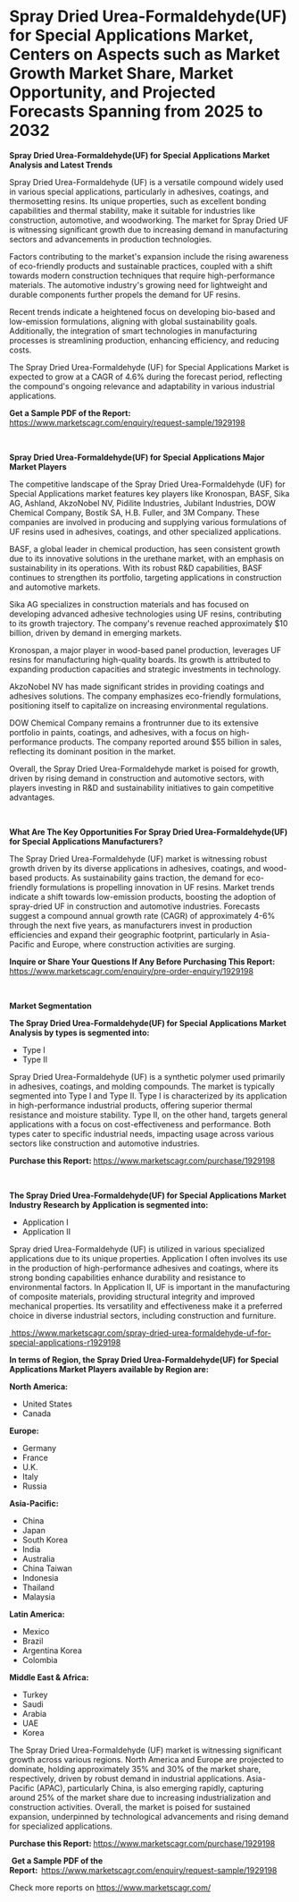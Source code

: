 <p><h1>Spray Dried Urea-Formaldehyde(UF) for Special Applications Market, Centers on Aspects such as Market Growth Market Share, Market Opportunity, and Projected Forecasts Spanning from 2025 to 2032</h1></p><p><strong>Spray Dried Urea-Formaldehyde(UF) for Special Applications Market Analysis and Latest Trends</strong></p>
<p><p>Spray Dried Urea-Formaldehyde (UF) is a versatile compound widely used in various special applications, particularly in adhesives, coatings, and thermosetting resins. Its unique properties, such as excellent bonding capabilities and thermal stability, make it suitable for industries like construction, automotive, and woodworking. The market for Spray Dried UF is witnessing significant growth due to increasing demand in manufacturing sectors and advancements in production technologies.</p><p>Factors contributing to the market's expansion include the rising awareness of eco-friendly products and sustainable practices, coupled with a shift towards modern construction techniques that require high-performance materials. The automotive industry's growing need for lightweight and durable components further propels the demand for UF resins. </p><p>Recent trends indicate a heightened focus on developing bio-based and low-emission formulations, aligning with global sustainability goals. Additionally, the integration of smart technologies in manufacturing processes is streamlining production, enhancing efficiency, and reducing costs.</p><p>The Spray Dried Urea-Formaldehyde (UF) for Special Applications Market is expected to grow at a CAGR of 4.6% during the forecast period, reflecting the compound's ongoing relevance and adaptability in various industrial applications.</p></p>
<p><strong>Get a Sample PDF of the Report:&nbsp;</strong> <a href="https://www.marketscagr.com/enquiry/request-sample/1929198?utm_campaign=3534&utm_medium=2&utm_source=Github&utm_content=ia&utm_term=29032025&utm_id=spray-dried-urea-formaldehydeuf-for-special-applications">https://www.marketscagr.com/enquiry/request-sample/1929198</a></p>
<p>&nbsp;</p>
<p><strong>Spray Dried Urea-Formaldehyde(UF) for Special Applications Major Market Players</strong></p>
<p><p>The competitive landscape of the Spray Dried Urea-Formaldehyde (UF) for Special Applications market features key players like Kronospan, BASF, Sika AG, Ashland, AkzoNobel NV, Pidilite Industries, Jubilant Industries, DOW Chemical Company, Bostik SA, H.B. Fuller, and 3M Company. These companies are involved in producing and supplying various formulations of UF resins used in adhesives, coatings, and other specialized applications.</p><p>BASF, a global leader in chemical production, has seen consistent growth due to its innovative solutions in the urethane market, with an emphasis on sustainability in its operations. With its robust R&D capabilities, BASF continues to strengthen its portfolio, targeting applications in construction and automotive markets.</p><p>Sika AG specializes in construction materials and has focused on developing advanced adhesive technologies using UF resins, contributing to its growth trajectory. The company's revenue reached approximately $10 billion, driven by demand in emerging markets.</p><p>Kronospan, a major player in wood-based panel production, leverages UF resins for manufacturing high-quality boards. Its growth is attributed to expanding production capacities and strategic investments in technology.</p><p>AkzoNobel NV has made significant strides in providing coatings and adhesives solutions. The company emphasizes eco-friendly formulations, positioning itself to capitalize on increasing environmental regulations.</p><p>DOW Chemical Company remains a frontrunner due to its extensive portfolio in paints, coatings, and adhesives, with a focus on high-performance products. The company reported around $55 billion in sales, reflecting its dominant position in the market.</p><p>Overall, the Spray Dried Urea-Formaldehyde market is poised for growth, driven by rising demand in construction and automotive sectors, with players investing in R&D and sustainability initiatives to gain competitive advantages.</p></p>
<p>&nbsp;</p>
<p><strong>What Are The Key Opportunities For Spray Dried Urea-Formaldehyde(UF) for Special Applications Manufacturers?</strong></p>
<p><p>The Spray Dried Urea-Formaldehyde (UF) market is witnessing robust growth driven by its diverse applications in adhesives, coatings, and wood-based products. As sustainability gains traction, the demand for eco-friendly formulations is propelling innovation in UF resins. Market trends indicate a shift towards low-emission products, boosting the adoption of spray-dried UF in construction and automotive industries. Forecasts suggest a compound annual growth rate (CAGR) of approximately 4-6% through the next five years, as manufacturers invest in production efficiencies and expand their geographic footprint, particularly in Asia-Pacific and Europe, where construction activities are surging.</p></p>
<p><strong>Inquire or Share Your Questions If Any Before Purchasing This Report:</strong> <a href="https://www.marketscagr.com/enquiry/pre-order-enquiry/1929198?utm_campaign=3534&utm_medium=2&utm_source=Github&utm_content=ia&utm_term=29032025&utm_id=spray-dried-urea-formaldehydeuf-for-special-applications">https://www.marketscagr.com/enquiry/pre-order-enquiry/1929198</a></p>
<p>&nbsp;</p>
<p><strong>Market Segmentation</strong></p>
<p><strong>The Spray Dried Urea-Formaldehyde(UF) for Special Applications Market Analysis by types is segmented into:</strong></p>
<p><ul><li>Type I</li><li>Type II</li></ul></p>
<p><p>Spray Dried Urea-Formaldehyde (UF) is a synthetic polymer used primarily in adhesives, coatings, and molding compounds. The market is typically segmented into Type I and Type II. Type I is characterized by its application in high-performance industrial products, offering superior thermal resistance and moisture stability. Type II, on the other hand, targets general applications with a focus on cost-effectiveness and performance. Both types cater to specific industrial needs, impacting usage across various sectors like construction and automotive industries.</p></p>
<p><strong>Purchase this Report:&nbsp;</strong><a href="https://www.marketscagr.com/purchase/1929198?utm_campaign=3534&utm_medium=2&utm_source=Github&utm_content=ia&utm_term=29032025&utm_id=spray-dried-urea-formaldehydeuf-for-special-applications">https://www.marketscagr.com/purchase/1929198</a></p>
<p>&nbsp;</p>
<p><strong>The Spray Dried Urea-Formaldehyde(UF) for Special Applications Market Industry Research by Application is segmented into:</strong></p>
<p><ul><li>Application I</li><li>Application II</li></ul></p>
<p><p>Spray dried Urea-Formaldehyde (UF) is utilized in various specialized applications due to its unique properties. Application I often involves its use in the production of high-performance adhesives and coatings, where its strong bonding capabilities enhance durability and resistance to environmental factors. In Application II, UF is important in the manufacturing of composite materials, providing structural integrity and improved mechanical properties. Its versatility and effectiveness make it a preferred choice in diverse industrial sectors, including construction and furniture.</p></p>
<p><a href="https://www.marketscagr.com/spray-dried-urea-formaldehyde-uf-for-special-applications-r1929198?utm_campaign=3534&utm_medium=2&utm_source=Github&utm_content=ia&utm_term=29032025&utm_id=spray-dried-urea-formaldehydeuf-for-special-applications">&nbsp;https://www.marketscagr.com/spray-dried-urea-formaldehyde-uf-for-special-applications-r1929198</a></p>
<p><strong>In terms of Region, the Spray Dried Urea-Formaldehyde(UF) for Special Applications Market Players available by Region are:</strong></p>
<p>
    <p> <strong> North America: </strong>
        <ul>
            <li>United States</li>
            <li>Canada</li>
        </ul>
        </p> 
    <p> <strong> Europe: </strong>
        <ul>
            <li>Germany</li>
            <li>France</li>
            <li>U.K.</li>
            <li>Italy</li>
            <li>Russia</li>
        </ul>
        </p> 
    <p> <strong> Asia-Pacific: </strong>
        <ul>
            <li>China</li>
            <li>Japan</li>
            <li>South Korea</li>
            <li>India</li>
            <li>Australia</li>
            <li>China Taiwan</li>
            <li>Indonesia</li>
            <li>Thailand</li>
            <li>Malaysia</li>
        </ul>
        </p> 
    <p> <strong> Latin America: </strong>
        <ul>
            <li>Mexico</li>
            <li>Brazil</li>
            <li>Argentina Korea</li>
            <li>Colombia</li>
        </ul>
        </p> 
    <p> <strong> Middle East & Africa: </strong>
        <ul>
            <li>Turkey</li>
            <li>Saudi</li>
            <li>Arabia</li>
            <li>UAE</li>
            <li>Korea</li>
        </ul>
    </p>
    </p>
<p><p>The Spray Dried Urea-Formaldehyde (UF) market is witnessing significant growth across various regions. North America and Europe are projected to dominate, holding approximately 35% and 30% of the market share, respectively, driven by robust demand in industrial applications. Asia-Pacific (APAC), particularly China, is also emerging rapidly, capturing around 25% of the market share due to increasing industrialization and construction activities. Overall, the market is poised for sustained expansion, underpinned by technological advancements and rising demand for specialized applications.</p></p>
<p><strong>Purchase this Report: </strong><a href="https://www.marketscagr.com/purchase/1929198?utm_campaign=3534&utm_medium=2&utm_source=Github&utm_content=ia&utm_term=29032025&utm_id=spray-dried-urea-formaldehydeuf-for-special-applications">https://www.marketscagr.com/purchase/1929198</a></p>
<p>&nbsp;<strong>Get a Sample PDF of the Report:&nbsp;&nbsp;</strong><a href="https://www.marketscagr.com/enquiry/request-sample/1929198?utm_campaign=3534&utm_medium=2&utm_source=Github&utm_content=ia&utm_term=29032025&utm_id=spray-dried-urea-formaldehydeuf-for-special-applications">https://www.marketscagr.com/enquiry/request-sample/1929198</a></p>
<p><strong></strong></p>
<p>Check more reports on <a href="https://www.marketscagr.com/?utm_campaign=3534&utm_medium=2&utm_source=Github&utm_content=ia&utm_term=29032025&utm_id=spray-dried-urea-formaldehydeuf-for-special-applications">https://www.marketscagr.com/</a></p>